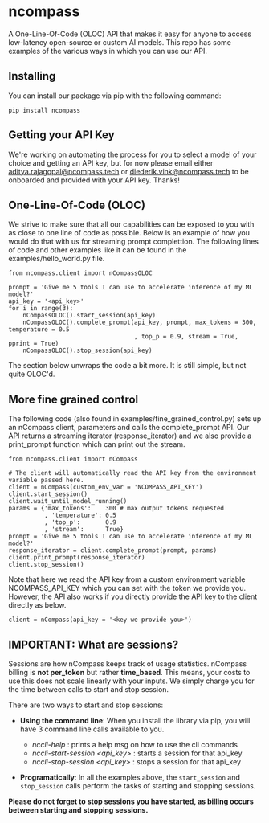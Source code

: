# ncompass
A One-Line-Of-Code (OLOC) API that makes it easy for anyone to access low-latency open-source or
custom AI models. This repo has some examples of the various ways in which you can use our API. 

## Installing
You can install our package via pip with the following command:  
```
pip install ncompass
```

## Getting your API Key
We're working on automating the process for you to select a model of your choice and getting an API
key, but for now please email either aditya.rajagopal@ncompass.tech or diederik.vink@ncompass.tech to
be onboarded and provided with your API key. Thanks!

## One-Line-Of-Code (OLOC)
We strive to make sure that all our capabilities can be exposed to you with as close to one line
of code as possible. Below is an example of how you would do that with us for streaming prompt 
complettion. The following lines of code and other examples like it can be found in the
examples/hello_world.py file.
```
from ncompass.client import nCompassOLOC

prompt = 'Give me 5 tools I can use to accelerate inference of my ML model?'
api_key = '<api_key>'
for i in range(3):
    nCompassOLOC().start_session(api_key)
    nCompassOLOC().complete_prompt(api_key, prompt, max_tokens = 300, temperature = 0.5
                                   , top_p = 0.9, stream = True, pprint = True)
    nCompassOLOC().stop_session(api_key)
```
The section below unwraps the code a bit more. It is still simple, but not quite OLOC'd.

## More fine grained control 
The following code (also found in examples/fine_grained_control.py) sets up an nCompass client, 
parameters and calls the complete_prompt API. Our API returns a streaming iterator 
(response_iterator) and we also provide a print_prompt function which can print out the stream.
```
from ncompass.client import nCompass

# The client will automatically read the API key from the environment variable passed here.
client = nCompass(custom_env_var = 'NCOMPASS_API_KEY')
client.start_session()
client.wait_until_model_running()
params = {'max_tokens':    300 # max output tokens requested
          , 'temperature': 0.5
          , 'top_p':       0.9
          , 'stream':      True}
prompt = 'Give me 5 tools I can use to accelerate inference of my ML model?'
response_iterator = client.complete_prompt(prompt, params)
client.print_prompt(response_iterator)
client.stop_session()
```

Note that here we read the API key from a custom environment variable NCOMPASS_API_KEY which you
can set with the token we provide you. However, the API also works if you directly provide the API
key to the client directly as below.
```
client = nCompass(api_key = '<key we provide you>')
```

## **IMPORTANT:** What are sessions?
Sessions are how nCompass keeps track of usage statistics. nCompass billing is **not per_token** 
but rather **time_based**. This means, your costs to use this does not scale linearly with your
inputs. We simply charge you for the time between calls to start and stop session. 

There are two ways to start and stop sessions:
- **Using the command line**: When you install the library via pip, you will have 3 command line
  calls available to you. 
  - *nccli-help* : prints a help msg on how to use the cli commands
  - *nccli-start-session <api_key>* : starts a session for that api_key
  - *nccli-stop-session <api_key>* : stops a session for that api_key

- **Programatically**: In all the examples above, the `start_session` and `stop_session` calls
  perform the tasks of starting and stopping sessions.

**Please do not forget to stop sessions you have started, as billing occurs between starting and
stopping sessions.**
